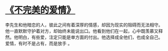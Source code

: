 # [《不完美的爱情》](https://m.m-91w.my/)
李先生和他暗恋的人，彼此之间有着深厚的情感，却因为现实的阻碍而无法相守。他一直默默守护着对方，却始终未能说出口。他看到他们在一起，心中既羡慕又释然。他明白，有些爱，注定只能是单方面的付出。他选择成全他们，也成全自己。爱情，有时不是占有，而是放手
。
